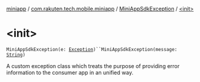 [miniapp](../../index.md) / [com.rakuten.tech.mobile.miniapp](../index.md) / [MiniAppSdkException](index.md) / [&lt;init&gt;](./-init-.md)

# &lt;init&gt;

`MiniAppSdkException(e: `[`Exception`](https://kotlinlang.org/api/latest/jvm/stdlib/kotlin/-exception/index.html)`)``MiniAppSdkException(message: `[`String`](https://kotlinlang.org/api/latest/jvm/stdlib/kotlin/-string/index.html)`)`

A custom exception class which treats the purpose of providing
error information to the consumer app in an unified way.

